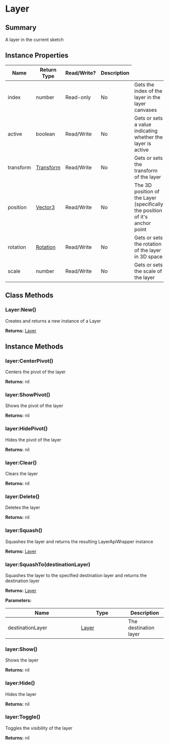 
# Layer

## Summary
A layer in the current sketch


## Instance Properties

<table>
<thead><tr><th width="225">Name</th><th width="160">Return Type</th><th width="80">Read/Write?</th><th>Description</th></tr></thead>
<tbody>
<tr><td>index</td><td>number</td><td>Read-only</td><td>No</td><td>Gets the index of the layer in the layer canvases</td></tr>
<tr><td>active</td><td>boolean</td><td>Read/Write</td><td>No</td><td>Gets or sets a value indicating whether the layer is active</td></tr>
<tr><td>transform</td><td><a href="transform.md">Transform</a></td><td>Read/Write</td><td>No</td><td>Gets or sets the transform of the layer</td></tr>
<tr><td>position</td><td><a href="vector3.md">Vector3</a></td><td>Read/Write</td><td>No</td><td>The 3D position of the Layer (specifically the position of it's anchor point</td></tr>
<tr><td>rotation</td><td><a href="rotation.md">Rotation</a></td><td>Read/Write</td><td>No</td><td>Gets or sets the rotation of the layer in 3D space</td></tr>
<tr><td>scale</td><td>number</td><td>Read/Write</td><td>No</td><td>Gets or sets the scale of the layer</td></tr>
</tbody></table>



## Class Methods

        
### Layer:New()

Creates and returns a new instance of a Layer

**Returns:** <a href="layer.md">Layer</a>





    

## Instance Methods

        
### layer:CenterPivot()

Centers the pivot of the layer

**Returns:** nil






### layer:ShowPivot()

Shows the pivot of the layer

**Returns:** nil






### layer:HidePivot()

Hides the pivot of the layer

**Returns:** nil






### layer:Clear()

Clears the layer

**Returns:** nil






### layer:Delete()

Deletes the layer

**Returns:** nil






### layer:Squash()

Squashes the layer and returns the resulting LayerApiWrapper instance

**Returns:** <a href="layer.md">Layer</a>






### layer:SquashTo(destinationLayer)

Squashes the layer to the specified destination layer and returns the destination layer

**Returns:** <a href="layer.md">Layer</a>


**Parameters:**

<table data-full-width="false">
<thead><tr><th width="217">Name</th><th width="134">Type</th><th>Description</th></tr></thead>
<tbody><tr><td>destinationLayer</td><td><a href="layer.md">Layer</a></td><td>The destination layer</td></tr></tbody></table>






### layer:Show()

Shows the layer

**Returns:** nil






### layer:Hide()

Hides the layer

**Returns:** nil






### layer:Toggle()

Toggles the visibility of the layer

**Returns:** nil





    
